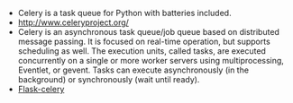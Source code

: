 * Celery is a task queue for Python with batteries included.
* http://www.celeryproject.org/
* Celery is an asynchronous task queue/job queue based on distributed message passing.	It is focused on real-time operation, but supports scheduling as well. The execution units, called tasks, are executed concurrently on a single or more worker servers using multiprocessing, Eventlet,	or gevent. Tasks can execute asynchronously (in the background) or synchronously (wait until ready).
* [Flask-celery](http://flask.pocoo.org/docs/1.0/patterns/celery/)